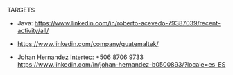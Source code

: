 TARGETS
- Java: https://www.linkedin.com/in/roberto-acevedo-79387039/recent-activity/all/

- https://www.linkedin.com/company/guatemaltek/

- Johan Hernandez Intertec: +506 8706 9733 https://www.linkedin.com/in/johan-hernandez-b0500893/?locale=es_ES
